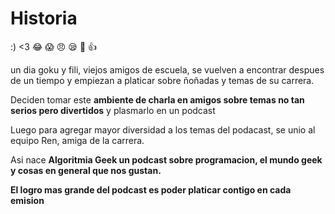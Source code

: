 # Historia

:) <3 :joy: :scream: :angry:  :sleepy:  :shit: :+1:

un dia goku y fili, viejos amigos de escuela, se vuelven a encontrar despues de un tiempo y empiezan a platicar sobre ñoñadas y temas de su carrera.

Deciden tomar este **ambiente de charla en amigos sobre temas no tan serios pero divertidos** y plasmarlo en un podcast

Luego para agregar mayor diversidad a los temas del podacast, se unio al equipo Ren, amiga de la carrera.

Asi nace **Algoritmia Geek un podcast sobre programacion, el mundo geek y cosas en general que nos gustan.**

**El logro mas grande del podcast es poder platicar contigo en cada emision**